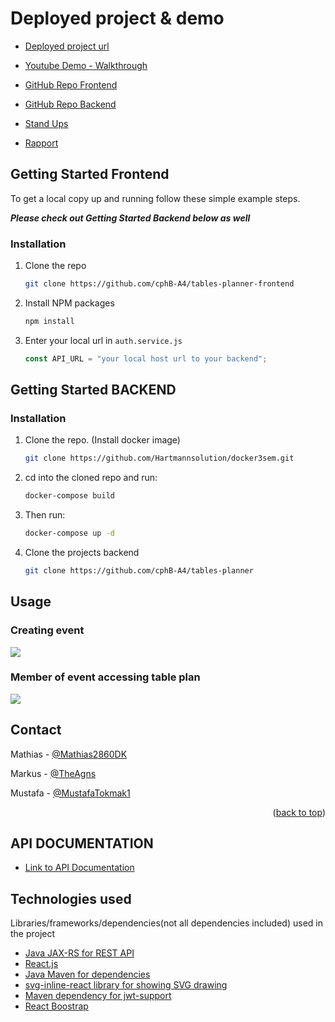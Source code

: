 <!-- Project -->
# Deployed project & demo
* [Deployed project url](https://mustitokmak.com)
* [Youtube Demo - Walkthrough](https://www.youtube.com/watch?v=nDTlmutUROk)

* [GitHub Repo Frontend](https://github.com/cphB-A4/tables-planner-frontend)
* [GitHub Repo Backend](https://github.com/cphB-A4/tables-planner)

* [Stand Ups](https://github.com/cphB-A4/tables-planner/blob/main/Documentation/stand-up-tables-planner.pdf)
* [Rapport](https://github.com/cphB-A4/tables-planner/blob/main/Documentation/Meew-Rapport.pdf)


<!-- GETTING STARTED FRONTEND -->
## Getting Started Frontend


To get a local copy up and running follow these simple example steps.

***Please check out Getting Started Backend below as well***

### Installation

1. Clone the repo
   ```sh
   git clone https://github.com/cphB-A4/tables-planner-frontend
   ```
2. Install NPM packages
   ```sh
   npm install
   ```
3. Enter your local url in `auth.service.js`
   ```js
   const API_URL = "your local host url to your backend";
   ```
   
   
   
<!-- GETTING STARTED BACKEND -->
## Getting Started BACKEND

### Installation
1. Clone the repo. (Install docker image)
   ```sh
   git clone https://github.com/Hartmannsolution/docker3sem.git
   ```
2. cd into the cloned repo and run:
   ```sh
   docker-compose build
   ```
3. Then run: 
    ```sh
   docker-compose up -d
   ```
4. Clone the projects backend
   ```sh
   git clone https://github.com/cphB-A4/tables-planner
   ```
   
   
   
<!-- USAGE EXAMPLES -->
## Usage

### Creating event
![](https://github.com/cphB-A4/tables-planner/blob/main/Documentation/GIF-tables-planner.gif)



### Member of event accessing table plan
![](https://github.com/cphB-A4/tables-planner/blob/main/Documentation/GIF-tables-planner2.gif)





<!-- CONTACT -->
## Contact

Mathias - [@Mathias2860DK](https://www.linkedin.com/in/mathias-enemark-poulsen-8107011bb/)

Markus - [@TheAgns](https://www.linkedin.com/in/mathias-enemark-poulsen-8107011bb/)

Mustafa - [@MustafaTokmak1](https://www.linkedin.com/in/mathias-enemark-poulsen-8107011bb/)

<p align="right">(<a href="#top">back to top</a>)</p>


<!-- API DOCUMENTATION -->
## API DOCUMENTATION
* [Link to API Documentation](https://github.com/cphB-A4/tables-planner/blob/main/Documentation/API-dokumentation-tables-planner.pdf)


<!-- TECHNOLOGIES -->
## Technologies used

Libraries/frameworks/dependencies(not all dependencies included) used in the project

* [Java JAX-RS for REST API](https://docs.oracle.com/javaee/7/api/javax/ws/rs/package-summary.html)
* [React.js](https://reactjs.org/)
* [Java Maven for dependencies](https://maven.apache.org/what-is-maven.html)
* [svg-inline-react library for showing SVG drawing](https://www.npmjs.com/package/svg-inline-react)
* [Maven dependency for jwt-support](https://mvnrepository.com/artifact/com.nimbusds/nimbus-jose-jwt)
* [React Boostrap](https://react-bootstrap.github.io/getting-started/introduction)
